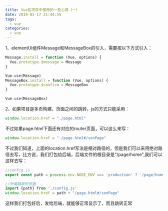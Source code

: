 ```yaml
---
title: Vue在项目中使用的一些心得（一）
date: 2019-03-17 21:44:55
tags:
  - vue
categories:
  - vue  
---
```




1、elementUI组件Message和MessageBox的引入，需要按以下方式引入：

```js
Message.install = function (Vue, options) {
  Vue.prototype.$message = Message
}

Vue.use(Message)
MessageBox.install = function (Vue, options) {
  Vue.prototype.$confirm = MessageBox
}

Vue.use(MessageBox)
```

2、如果项目是多页构建，页面之间的跳转，js的方式只能采用：

```js
window.location.href = "./page.html"
```

不过如果page.html下面还有对应的router页面，可以这么来写：
```js
window.location.href = "./page.html#/sonPage"
```

不过我们知道，上面的location.href写法是相对路径的，但是我们可以采用绝对路径去写，比方说，我们打包给后端，后端文件的根目录是"/page/home",我们可以这样去写：

```js
//config.js
export const path = process.env.NODE_ENV === 'production' ? '/page/home':''

//所需跳转的页面
import {path} from './config.js'
window.location.href = path + "/page.html#/sonPage"
```

这样我们打包好后，发给后端，就能够正常显示了，而且跳转正常



